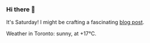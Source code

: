 ### Hi there :wave:

It's Saturday! I might be crafting a fascinating [blog post](https://www.benjaminwuethrich.dev).

Weather in Toronto: sunny, at +17°C.
